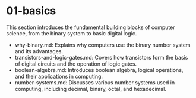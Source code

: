 # 01-basics

This section introduces the fundamental building blocks of computer science, from the binary system to basic digital logic.

- why-binary.md: Explains why computers use the binary number system and its advantages.
- transistors-and-logic-gates.md: Covers how transistors form the basis of digital circuits and the operation of logic gates.
- boolean-algebra.md: Introduces boolean algebra, logical operations, and their applications in computing.
- number-systems.md: Discusses various number systems used in computing, including decimal, binary, octal, and hexadecimal.